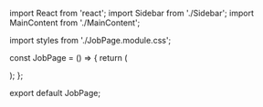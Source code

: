 import React from 'react';
import Sidebar from './Sidebar';
import MainContent from './MainContent';

import styles from './JobPage.module.css';

const JobPage = () => {
  return (
    <div className={styles.jobPage}>
      <Sidebar />
      <MainContent />
    </div>
  );
};

export default JobPage;


